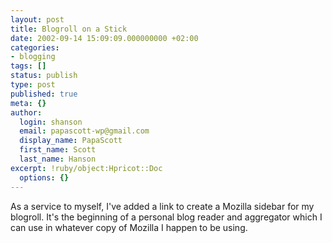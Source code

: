 ```yaml
---
layout: post
title: Blogroll on a Stick
date: 2002-09-14 15:09:09.000000000 +02:00
categories:
- blogging
tags: []
status: publish
type: post
published: true
meta: {}
author:
  login: shanson
  email: papascott-wp@gmail.com
  display_name: PapaScott
  first_name: Scott
  last_name: Hanson
excerpt: !ruby/object:Hpricot::Doc
  options: {}
---
```

<p>As a service to myself, I've added a <a hef="javascript:window.sidebar.addPanel('papascott panel', 'http://www.papascott.de/sidebar.php','')">link</a> to create a Mozilla sidebar for my blogroll. It's the beginning of a personal blog reader and aggregator which I can use in whatever copy of Mozilla I happen to be using.</p>
